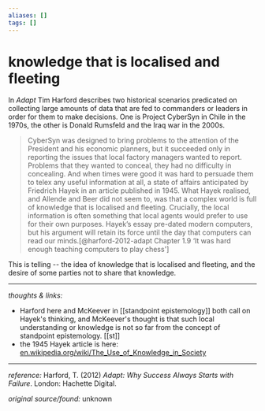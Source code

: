 ```yaml
---
aliases: []
tags: []
---
```


# knowledge that is localised and fleeting

In _Adapt_ Tim Harford describes two historical scenarios predicated on collecting large amounts of data that are fed to commanders or leaders in order for them to make decisions. One is Project CyberSyn in Chile in the 1970s, the other is Donald Rumsfeld and the Iraq war in the 2000s. 

>CyberSyn was designed to bring problems to the attention of the President and his economic planners, but it succeeded only in reporting the issues that local factory managers wanted to report. Problems that they wanted to conceal, they had no difficulty in concealing. And when times were good it was hard to persuade them to telex any useful information at all, a state of affairs anticipated by Friedrich Hayek in an article published in 1945. What Hayek realised, and Allende and Beer did not seem to, was that a complex world is full of knowledge that is localised and fleeting. Crucially, the local information is often something that local agents would prefer to use for their own purposes. Hayek’s essay pre-dated modern computers, but his argument will retain its force until the day that computers can read our minds.[@harford-2012-adapt Chapter 1.9 ‘It was hard enough teaching computers to play chess']

This is telling -- the idea of knowledge that is localised and fleeting, and the desire of some parties not to share that knowledge. 

---

_thoughts & links:_

- Harford here and McKeever in [[standpoint epistemology]] both call on Hayek's thinking, and McKeever's thought is that such local understanding or knowledge is not so far from the concept of standpoint epistemology. [[st]]
- the 1945 Hayek article is here: [en.wikipedia.org/wiki/The_Use_of_Knowledge_in_Society](https://en.wikipedia.org/wiki/The_Use_of_Knowledge_in_Society)

---

_reference:_ Harford, T. (2012) _Adapt: Why Success Always Starts with Failure_. London: Hachette Digital.

_original source/found:_ unknown


